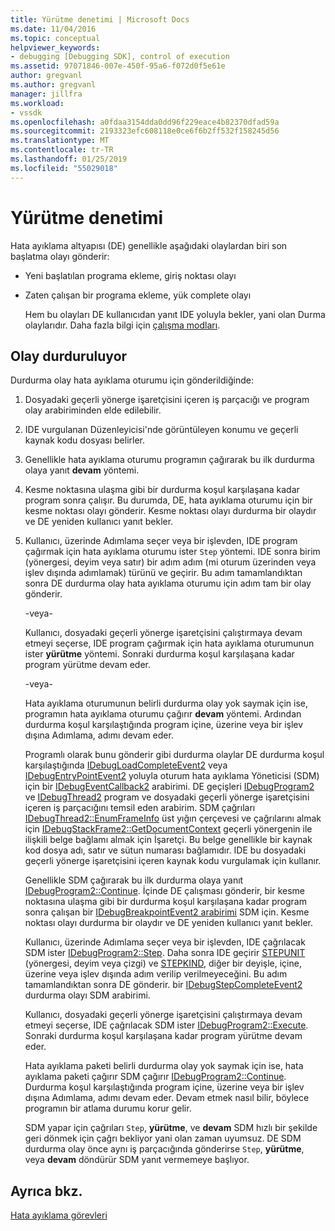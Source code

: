 ```yaml
---
title: Yürütme denetimi | Microsoft Docs
ms.date: 11/04/2016
ms.topic: conceptual
helpviewer_keywords:
- debugging [Debugging SDK], control of execution
ms.assetid: 97071846-007e-450f-95a6-f072d0f5e61e
author: gregvanl
ms.author: gregvanl
manager: jillfra
ms.workload:
- vssdk
ms.openlocfilehash: a0fdaa3154dda0dd96f229eace4b82370dfad59a
ms.sourcegitcommit: 2193323efc608118e0ce6f6b2ff532f158245d56
ms.translationtype: MT
ms.contentlocale: tr-TR
ms.lasthandoff: 01/25/2019
ms.locfileid: "55029018"
---
```

# <a name="control-of-execution"></a>Yürütme denetimi
Hata ayıklama altyapısı (DE) genellikle aşağıdaki olaylardan biri son başlatma olayı gönderir:  
  
- Yeni başlatılan programa ekleme, giriş noktası olayı  
  
- Zaten çalışan bir programa ekleme, yük complete olayı  
  
  Hem bu olayları DE kullanıcıdan yanıt IDE yoluyla bekler, yani olan Durma olaylarıdır. Daha fazla bilgi için [çalışma modları](../../extensibility/debugger/operational-modes.md).  
  
## <a name="stopping-event"></a>Olay durduruluyor  
 Durdurma olay hata ayıklama oturumu için gönderildiğinde:  
  
1. Dosyadaki geçerli yönerge işaretçisini içeren iş parçacığı ve program olay arabiriminden elde edilebilir.  
  
2. IDE vurgulanan Düzenleyicisi'nde görüntüleyen konumu ve geçerli kaynak kodu dosyası belirler.  
  
3. Genellikle hata ayıklama oturumu programın çağırarak bu ilk durdurma olaya yanıt **devam** yöntemi.  
  
4. Kesme noktasına ulaşma gibi bir durdurma koşul karşılaşana kadar program sonra çalışır. Bu durumda, DE, hata ayıklama oturumu için bir kesme noktası olayı gönderir. Kesme noktası olayı durdurma bir olaydır ve DE yeniden kullanıcı yanıt bekler.  
  
5. Kullanıcı, üzerinde Adımlama seçer veya bir işlevden, IDE program çağırmak için hata ayıklama oturumu ister `Step` yöntemi. IDE sonra birim (yönergesi, deyim veya satır) bir adım adım (mi oturum üzerinden veya işlev dışında adımlamak) türünü ve geçirir. Bu adım tamamlandıktan sonra DE durdurma olay hata ayıklama oturumu için adım tam bir olay gönderir.  
  
    -veya-  
  
    Kullanıcı, dosyadaki geçerli yönerge işaretçisini çalıştırmaya devam etmeyi seçerse, IDE program çağırmak için hata ayıklama oturumunun ister **yürütme** yöntemi. Sonraki durdurma koşul karşılaşana kadar program yürütme devam eder.  
  
    -veya-  
  
    Hata ayıklama oturumunun belirli durdurma olay yok saymak için ise, programın hata ayıklama oturumu çağırır **devam** yöntemi. Ardından durdurma koşul karşılaştığında program içine, üzerine veya bir işlev dışına Adımlama, adımı devam eder.  
  
   Programlı olarak bunu gönderir gibi durdurma olaylar DE durdurma koşul karşılaştığında [IDebugLoadCompleteEvent2](../../extensibility/debugger/reference/idebugloadcompleteevent2.md) veya [IDebugEntryPointEvent2](../../extensibility/debugger/reference/idebugentrypointevent2.md) yoluyla oturum hata ayıklama Yöneticisi (SDM) için bir [IDebugEventCallback2](../../extensibility/debugger/reference/idebugeventcallback2.md) arabirimi. DE geçişleri [IDebugProgram2](../../extensibility/debugger/reference/idebugprogram2.md) ve [IDebugThread2](../../extensibility/debugger/reference/idebugthread2.md) program ve dosyadaki geçerli yönerge işaretçisini içeren iş parçacığını temsil eden arabirim. SDM çağrıları [IDebugThread2::EnumFrameInfo](../../extensibility/debugger/reference/idebugthread2-enumframeinfo.md) üst yığın çerçevesi ve çağrılarını almak için [IDebugStackFrame2::GetDocumentContext](../../extensibility/debugger/reference/idebugstackframe2-getdocumentcontext.md) geçerli yönergenin ile ilişkili belge bağlamı almak için İşaretçi. Bu belge genellikle bir kaynak kod dosya adı, satır ve sütun numarası bağlamıdır. IDE bu dosyadaki geçerli yönerge işaretçisini içeren kaynak kodu vurgulamak için kullanır.  
  
   Genellikle SDM çağırarak bu ilk durdurma olaya yanıt [IDebugProgram2::Continue](../../extensibility/debugger/reference/idebugprogram2-continue.md). İçinde DE çalışması gönderir, bir kesme noktasına ulaşma gibi bir durdurma koşul karşılaşana kadar program sonra çalışan bir [IDebugBreakpointEvent2 arabirimi](../../extensibility/debugger/reference/idebugbreakpointevent2.md) SDM için. Kesme noktası olayı durdurma bir olaydır ve DE yeniden kullanıcı yanıt bekler.  
  
   Kullanıcı, üzerinde Adımlama seçer veya bir işlevden, IDE çağrılacak SDM ister [IDebugProgram2::Step](../../extensibility/debugger/reference/idebugprogram2-step.md). Daha sonra IDE geçirir [STEPUNIT](../../extensibility/debugger/reference/stepunit.md) (yönergesi, deyim veya çizgi) ve [STEPKIND](../../extensibility/debugger/reference/stepkind.md), diğer bir deyişle, içine, üzerine veya işlev dışında adım verilip verilmeyeceğini. Bu adım tamamlandıktan sonra DE gönderir. bir [IDebugStepCompleteEvent2](../../extensibility/debugger/reference/idebugstepcompleteevent2.md) durdurma olayı SDM arabirimi.  
  
   Kullanıcı, dosyadaki geçerli yönerge işaretçisini çalıştırmaya devam etmeyi seçerse, IDE çağrılacak SDM ister [IDebugProgram2::Execute](../../extensibility/debugger/reference/idebugprogram2-execute.md). Sonraki durdurma koşul karşılaşana kadar program yürütme devam eder.  
  
   Hata ayıklama paketi belirli durdurma olay yok saymak için ise, hata ayıklama paketi çağırır SDM çağırır [IDebugProgram2::Continue](../../extensibility/debugger/reference/idebugprogram2-continue.md). Durdurma koşul karşılaştığında program içine, üzerine veya bir işlev dışına Adımlama, adımı devam eder. Devam etmek nasıl bilir, böylece programın bir atlama durumu korur gelir.  
  
   SDM yapar için çağrıları `Step`, **yürütme**, ve **devam** SDM hızlı bir şekilde geri dönmek için çağrı bekliyor yani olan zaman uyumsuz. DE SDM durdurma olay önce aynı iş parçacığında gönderirse `Step`, **yürütme**, veya **devam** döndürür SDM yanıt vermemeye başlıyor.  
  
## <a name="see-also"></a>Ayrıca bkz.  
 [Hata ayıklama görevleri](../../extensibility/debugger/debugging-tasks.md)